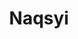 ---
id: naqsyi
title: Naqsyi
url: https://naqsyi.com
thumbnail: https://res.cloudinary.com/wansaleh/image/upload/c_scale,w_600/f_auto/site-v4/projects/naqsyi.png
tags:
- Food & Beverage
- Health
- Lifestyle
publishedAt: 2021-11-26T00:00:00.000Z
stack:
- React
- Next.js
description: Naqsyi is a Malaysian food and health company that provides food and
  health products.
---
